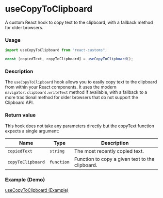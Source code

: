 # useCopyToClipboard

A custom React hook to copy text to the clipboard, with a fallback method for older browsers.

### Usage

```jsx
import useCopyToClipboard from "react-customs";

const [copiedText, copyToClipboard] = useCopyToClipboard();
```

### Description

The `useCopyToClipboard` hook allows you to easily copy text to the clipboard from within your React components. It uses the modern `navigator.clipboard.writeText` method if available, with a fallback to a more traditional method for older browsers that do not support the Clipboard API.

### Return value

This hook does not take any parameters directly but the copyText function expects a single argument:

| Name              | Type       | Description                                     |
| ----------------- | ---------- | ----------------------------------------------- |
| `copiedText`      | `string`   | The most recently copied text.                  |
| `copyToClipboard` | `function` | Function to copy a given text to the clipboard. |

### Example (Demo)

<a href="https://use-copy-to-clipboard.pages.dev/" target="_blank">useCopyToClipboard (Example)</a>
